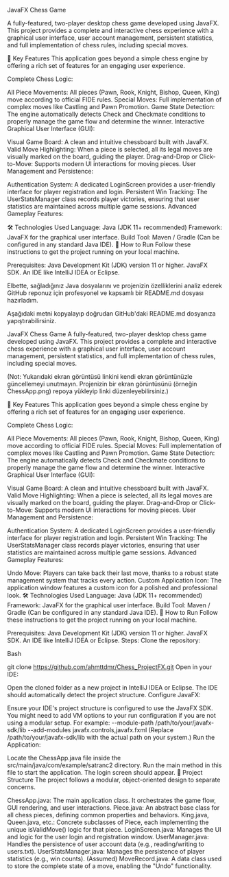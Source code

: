 JavaFX Chess Game

A fully-featured, two-player desktop chess game developed using JavaFX. This project provides a complete and interactive chess experience with a graphical user interface, user account management, persistent statistics, and full implementation of chess rules, including special moves.

🌟 Key Features
This application goes beyond a simple chess engine by offering a rich set of features for an engaging user experience.

Complete Chess Logic:

All Piece Movements: All pieces (Pawn, Rook, Knight, Bishop, Queen, King) move according to official FIDE rules.
Special Moves: Full implementation of complex moves like Castling and Pawn Promotion.
Game State Detection: The engine automatically detects Check and Checkmate conditions to properly manage the game flow and determine the winner.
Interactive Graphical User Interface (GUI):

Visual Game Board: A clean and intuitive chessboard built with JavaFX.
Valid Move Highlighting: When a piece is selected, all its legal moves are visually marked on the board, guiding the player.
Drag-and-Drop or Click-to-Move: Supports modern UI interactions for moving pieces.
User Management and Persistence:

Authentication System: A dedicated LoginScreen provides a user-friendly interface for player registration and login.
Persistent Win Tracking: The UserStatsManager class records player victories, ensuring that user statistics are maintained across multiple game sessions.
Advanced Gameplay Features:

🛠️ Technologies Used
Language: Java (JDK 11+ recommended)
Framework: JavaFX for the graphical user interface.
Build Tool: Maven / Gradle (Can be configured in any standard Java IDE).
🚀 How to Run
Follow these instructions to get the project running on your local machine.

Prerequisites:
Java Development Kit (JDK) version 11 or higher.
JavaFX SDK.
An IDE like IntelliJ IDEA or Eclipse.

Elbette, sağladığınız Java dosyalarını ve projenizin özelliklerini analiz ederek GitHub reponuz için profesyonel ve kapsamlı bir README.md dosyası hazırladım.

Aşağıdaki metni kopyalayıp doğrudan GitHub'daki README.md dosyanıza yapıştırabilirsiniz.

JavaFX Chess Game
A fully-featured, two-player desktop chess game developed using JavaFX. This project provides a complete and interactive chess experience with a graphical user interface, user account management, persistent statistics, and full implementation of chess rules, including special moves.

(Not: Yukarıdaki ekran görüntüsü linkini kendi ekran görüntünüzle güncellemeyi unutmayın. Projenizin bir ekran görüntüsünü (örneğin ChessApp.png) repoya yükleyip linki düzenleyebilirsiniz.)

🌟 Key Features
This application goes beyond a simple chess engine by offering a rich set of features for an engaging user experience.

Complete Chess Logic:

All Piece Movements: All pieces (Pawn, Rook, Knight, Bishop, Queen, King) move according to official FIDE rules.
Special Moves: Full implementation of complex moves like Castling and Pawn Promotion.
Game State Detection: The engine automatically detects Check and Checkmate conditions to properly manage the game flow and determine the winner.
Interactive Graphical User Interface (GUI):

Visual Game Board: A clean and intuitive chessboard built with JavaFX.
Valid Move Highlighting: When a piece is selected, all its legal moves are visually marked on the board, guiding the player.
Drag-and-Drop or Click-to-Move: Supports modern UI interactions for moving pieces.
User Management and Persistence:

Authentication System: A dedicated LoginScreen provides a user-friendly interface for player registration and login.
Persistent Win Tracking: The UserStatsManager class records player victories, ensuring that user statistics are maintained across multiple game sessions.
Advanced Gameplay Features:

Undo Move: Players can take back their last move, thanks to a robust state management system that tracks every action.
Custom Application Icon: The application window features a custom icon for a polished and professional look.
🛠️ Technologies Used
Language: Java (JDK 11+ recommended)
Framework: JavaFX for the graphical user interface.
Build Tool: Maven / Gradle (Can be configured in any standard Java IDE).
🚀 How to Run
Follow these instructions to get the project running on your local machine.

Prerequisites:
Java Development Kit (JDK) version 11 or higher.
JavaFX SDK.
An IDE like IntelliJ IDEA or Eclipse.
Steps:
Clone the repository:

Bash

git clone https://github.com/ahmttdmr/Chess_ProjectFX.git
Open in your IDE:

Open the cloned folder as a new project in IntelliJ IDEA or Eclipse.
The IDE should automatically detect the project structure.
Configure JavaFX:

Ensure your IDE's project structure is configured to use the JavaFX SDK.
You might need to add VM options to your run configuration if you are not using a modular setup. For example:
--module-path /path/to/your/javafx-sdk/lib --add-modules javafx.controls,javafx.fxml
(Replace /path/to/your/javafx-sdk/lib with the actual path on your system.)
Run the Application:

Locate the ChessApp.java file inside the src/main/java/com/example/satranc2 directory.
Run the main method in this file to start the application. The login screen should appear.
📂 Project Structure
The project follows a modular, object-oriented design to separate concerns.

ChessApp.java: The main application class. It orchestrates the game flow, GUI rendering, and user interactions.
Piece.java: An abstract base class for all chess pieces, defining common properties and behaviors.
King.java, Queen.java, etc.: Concrete subclasses of Piece, each implementing the unique isValidMove() logic for that piece.
LoginScreen.java: Manages the UI and logic for the user login and registration window.
UserManager.java: Handles the persistence of user account data (e.g., reading/writing to users.txt).
UserStatsManager.java: Manages the persistence of player statistics (e.g., win counts).
(Assumed) MoveRecord.java: A data class used to store the complete state of a move, enabling the "Undo" functionality.
